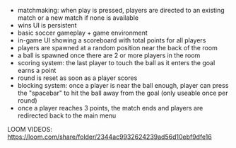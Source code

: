 - matchmaking: when play is pressed, players are directed to an existing match or a new match if none is available
- wins UI is persistent
- basic soccer gameplay + game environment
- in-game UI showing a scoreboard with total points for all players
- players are spawned at a random position near the back of the room
- a ball is spawned once there are 2 or more players in the room
- scoring system: the last player to touch the ball as it enters the goal earns a point
- round is reset as soon as a player scores
- blocking system: once a player is near the ball enough, player can press the "spacebar" to hit the ball away from the goal (only useable once per round)
- once a player reaches 3 points, the match ends and players are redirected back to the main menu

LOOM VIDEOS: https://loom.com/share/folder/2344ac9932624239ad56d10ebf9dfe16
